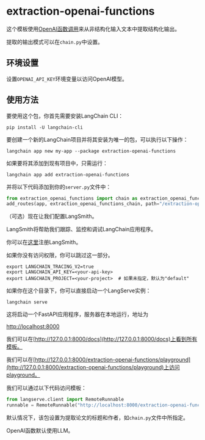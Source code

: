 # extraction-openai-functions

这个模板使用[OpenAI函数调用](https://python.langchain.com/docs/modules/chains/how_to/openai_functions)来从非结构化输入文本中提取结构化输出。

提取的输出模式可以在`chain.py`中设置。

## 环境设置

设置`OPENAI_API_KEY`环境变量以访问OpenAI模型。

## 使用方法

要使用这个包，你首先需要安装LangChain CLI：

```shell
pip install -U langchain-cli
```

要创建一个新的LangChain项目并将其安装为唯一的包，可以执行以下操作：

```shell
langchain app new my-app --package extraction-openai-functions
```

如果要将其添加到现有项目中，只需运行：

```shell
langchain app add extraction-openai-functions
```

并将以下代码添加到你的`server.py`文件中：

```python
from extraction_openai_functions import chain as extraction_openai_functions_chain
add_routes(app, extraction_openai_functions_chain, path="/extraction-openai-functions")
```

（可选）现在让我们配置LangSmith。

LangSmith将帮助我们跟踪、监控和调试LangChain应用程序。

你可以在[这里](https://smith.langchain.com/)注册LangSmith。

如果你没有访问权限，你可以跳过这一部分。

```shell
export LANGCHAIN_TRACING_V2=true
export LANGCHAIN_API_KEY=<your-api-key>
export LANGCHAIN_PROJECT=<your-project>  # 如果未指定，默认为"default"
```

如果你在这个目录下，你可以直接启动一个LangServe实例：

```shell
langchain serve
```

这将启动一个FastAPI应用程序，服务器在本地运行，地址为

[http://localhost:8000](http://localhost:8000)

我们可以在[http://127.0.0.1:8000/docs](http://127.0.0.1:8000/docs)上看到所有模板。

我们可以在[http://127.0.0.1:8000/extraction-openai-functions/playground](http://127.0.0.1:8000/extraction-openai-functions/playground)上访问playground。

我们可以通过以下代码访问模板：

```python
from langserve.client import RemoteRunnable
runnable = RemoteRunnable("http://localhost:8000/extraction-openai-functions")
```

默认情况下，该包设置为提取论文的标题和作者，如`chain.py`文件中所指定。

OpenAI函数默认使用LLM。